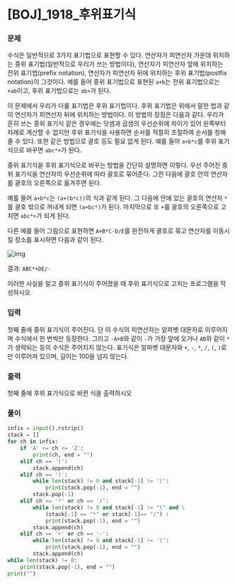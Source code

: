 # [BOJ]_1918_후위표기식

### 문제

수식은 일반적으로 3가지 표기법으로 표현할 수 있다. 연산자가 피연산자 가운데 위치하는 중위 표기법(일반적으로 우리가 쓰는 방법이다), 연산자가 피연산자 앞에 위치하는 전위 표기법(prefix notation), 연산자가 피연산자 뒤에 위치하는 후위 표기법(postfix notation)이 그것이다. 예를 들어 중위 표기법으로 표현된 `a+b`는 전위 표기법으로는 `+ab`이고, 후위 표기법으로는 `ab+`가 된다.

이 문제에서 우리가 다룰 표기법은 후위 표기법이다. 후위 표기법은 위에서 말한 법과 같이 연산자가 피연산자 뒤에 위치하는 방법이다. 이 방법의 장점은 다음과 같다. 우리가 흔히 쓰는 중위 표기식 같은 경우에는 덧셈과 곱셈의 우선순위에 차이가 있어 왼쪽부터 차례로 계산할 수 없지만 후위 표기식을 사용하면 순서를 적절히 조절하여 순서를 정해줄 수 있다. 또한 같은 방법으로 괄호 등도 필요 없게 된다. 예를 들어 `a+b*c`를 후위 표기식으로 바꾸면 `abc*+`가 된다.

중위 표기식을 후위 표기식으로 바꾸는 방법을 간단히 설명하면 이렇다. 우선 주어진 중위 표기식을 연산자의 우선순위에 따라 괄호로 묶어준다. 그런 다음에 괄호 안의 연산자를 괄호의 오른쪽으로 옮겨주면 된다.

예를 들어 `a+b*c`는 `(a+(b*c))`의 식과 같게 된다. 그 다음에 안에 있는 괄호의 연산자 `*`를 괄호 밖으로 꺼내게 되면 `(a+bc*)`가 된다. 마지막으로 또 `+`를 괄호의 오른쪽으로 고치면 `abc*+`가 되게 된다.

다른 예를 들어 그림으로 표현하면 `A+B*C-D/E`를 완전하게 괄호로 묶고 연산자를 이동시킬 장소를 표시하면 다음과 같이 된다.

![img](https://upload.acmicpc.net/5aad2feb-d9fc-430a-954d-73a06ba0215f/-/preview/)

결과: `ABC*+DE/-`

이러한 사실을 알고 중위 표기식이 주어졌을 때 후위 표기식으로 고치는 프로그램을 작성하시오

### 입력

첫째 줄에 중위 표기식이 주어진다. 단 이 수식의 피연산자는 알파벳 대문자로 이루어지며 수식에서 한 번씩만 등장한다. 그리고 `-A+B`와 같이 `-`가 가장 앞에 오거나 `AB`와 같이 `*`가 생략되는 등의 수식은 주어지지 않는다. 표기식은 알파벳 대문자와 `+`, `-`, `*`, `/`, `(`, `)`로만 이루어져 있으며, 길이는 100을 넘지 않는다. 

### 출력

첫째 줄에 후위 표기식으로 바뀐 식을 출력하시오

### 풀이



```python
infix = input().rstrip()
stack = []
for ch in infix:
    if 'A' <= ch <= 'Z':
        print(ch, end = "")
    elif ch == '(':
        stack.append(ch)
    elif ch == ')':
        while len(stack) != 0 and stack[-1] != '(':
            print(stack.pop(-1), end = "")
        stack.pop(-1)
    elif ch == '*' or ch == '/':
        while len(stack) != 0 and stack[-1] != "(" and \
            (stack[-1] == "*" or stack[-1]== "/") :
            print(stack.pop(-1), end = "")
        stack.append(ch)
    elif ch == '+' or ch == '-':
        while len(stack) != 0 and stack[-1] != '(':
            print(stack.pop(-1), end = "")
        stack.append(ch)
while len(stack) != 0:
    print(stack.pop(-1), end = "")
print("")
```



